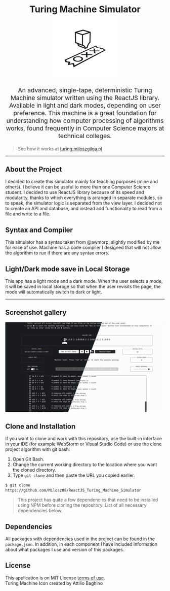 <h1 align="center">
  Turing Machine Simulator
  <br>
  <img src="https://raw.githubusercontent.com/Milosz08/ReactJS_Turing_Machine_Simulator/master/img/main-logo.png" width="200">
  <br>
</h1>
<p align="center" style="font-size: 1.2rem;">
  An advanced, single-tape, deterministic Turing Machine simulator written using the ReactJS library. Available in light and dark modes, depending on user preference. This machine is a great foundation for understanding how computer processing of algorithms works, found frequently in Computer Science majors at technical colleges.
</p>

> See how it works at [turing.miloszgilga.pl](http://turing.miloszgilga.pl/) <br>

<hr/>

## About the Project
I decided to create this simulator mainly for teaching purposes (mine and others). I believe it can be useful to more than one Computer Science student. I decided to use ReactJS library because of its speed and modularity, thanks to which everything is arranged in separate modules, so to speak, the simulator logic is separated from the view layer. I decided not to create an API and database, and instead add functionality to read from a file and write to a file.

## Syntax and Compiler
This simulator has a syntax taken from @awmorp, slightly modified by me for ease of use. Machine has a code compiler I designed that will not allow the algorithm to run if there are any syntax errors.

## Light/Dark mode save in Local Storage
This app has a light mode and a dark mode. When the user selects a mode, it will be saved in local storage so that when the user revisits the page, the mode will automatically switch to dark or light.

<hr/>

## Screenshot gallery

<img src="https://raw.githubusercontent.com/Milosz08/ReactJS_Turing_Machine_Simulator/master/img/black_white_bg.png" width="1920">

## Clone and Installation
If you want to clone and work with this repository, use the built-in interface in your IDE (for example WebStorm or Visual Studio Code) or use the clone project algorithm with git bash:<br>
1. Open Git Bash.
2. Change the current working directory to the location where you want the cloned directory.
3. Type `git clone` and then paste the URL you copied earlier.
  
```
$ git clone https://github.com/Milosz08/ReactJS_Turing_Machine_Simulator
```

> This project has quite a few dependencies that need to be installed using NPM before cloning the repository. List of all necessary dependencies below.

## Dependencies
All packages with dependencies used in the project can be found in the `package.json`. In addition, in each component I have included information about what packages I use and version of this packages.

## License
This application is on MIT License [terms of use](https://en.wikipedia.org/wiki/MIT_License).<br>
Turing Machine Icon created by Attilio Baghino
